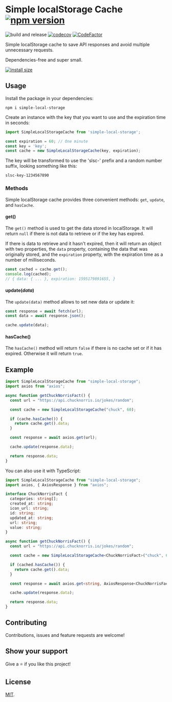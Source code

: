 # Simple localStorage Cache [![npm version](https://badge.fury.io/js/simple-localstorage-cache.svg)](https://www.npmjs.com/package/simple-localstorage-cache)

![build and release](https://github.com/MauricioRobayo/simple-localstorage-cache/workflows/build%20and%20release/badge.svg)
[![codecov](https://codecov.io/gh/MauricioRobayo/simple-localstorage-cache/branch/master/graph/badge.svg)](https://codecov.io/gh/MauricioRobayo/simple-localstorage-cache)
[![CodeFactor](https://www.codefactor.io/repository/github/mauriciorobayo/simple-localstorage-cache/badge)](https://www.codefactor.io/repository/github/mauriciorobayo/simple-localstorage-cache)

Simple localStorage cache to save API responses and avoid multiple unnecessary requests.

Dependencies-free and super small.

[![install size](https://packagephobia.now.sh/badge?p=simple-localstorage-cache)](https://packagephobia.now.sh/result?p=simple-localstorage-cache)

## Usage

Install the package in your dependencies:

```
npm i simple-local-storage
```

Create an instance with the key that you want to use and the expiration time in seconds:

```js
import SimpleLocalStorageCache from 'simple-local-storage';

const expiration = 60; // One minute
const key = 'key'; 
const cache = new SimpleLocalStorageCache(key, expiration);
```

The key will be transformed to use the 'slsc-' prefix and a random number suffix, looking something like this:

`slsc-key-1234567890`

### Methods

Simple localStorage cache provides three convenient methods: `get`, `update`, and `hasCache`.

#### get()

The `get()` method is used to get the data stored in localStorage. It will return `null` if there is not data to retrieve or if the key has expired.

If there is data to retrieve and it hasn't expired, then it will return an object with two properties, the `data` property, containing the data that was originally stored, and the `expiration` property, with the expiration time as a number of milliseconds.

```js
const cached = cache.get();
console.log(cached);
// { data: { ... }, expiration: 1595179891655, }
```

#### update(_data_)

The `update(data)` method allows to set new data or update it:


```js
const response = await fetch(url);
const data = await response.json();

cache.update(data);
```

#### hasCache()

The `hasCache()` method will return `false` if there is no cache set or if it has expired. Otherwise it will return `true`.

## Example

```js
import SimpleLocalStorageCache from "simple-local-storage";
import axios from "axios";

async function getChuckNorrisFact() {
  const url = "https://api.chucknorris.io/jokes/random";

  const cache = new SimpleLocalStorageCache("chuck", 60);

  if (cache.hasCache()) {
    return cache.get().data;
  }

  const response = await axios.get(url);

  cache.update(response.data);

  return response.data;
}
```

You can also use it with TypeScript:

```ts
import SimpleLocalStorageCache from "simple-local-storage";
import axios, { AxiosResponse } from "axios";

interface ChuckNorrisFact {
  categories: string[];
  created_at: string;
  icon_url: string;
  id: string;
  updated_at: string;
  url: string;
  value: string;
}

async function getChuckNorrisFact() {
  const url = "https://api.chucknorris.io/jokes/random";

  const cache = new SimpleLocalStorageCache<ChuckNorrisFact>("chuck", 60);

  if (cached.hasCache()) {
    return cache.get().data;
  }

  const response = await axios.get<string, AxiosResponse<ChuckNorrisFact>>(url);

  cache.update(response.data);

  return response.data;
}
```

## Contributing

Contributions, issues and feature requests are welcome!

## Show your support

Give a ⭐️ if you like this project!

## License

[MIT](LICENSE).